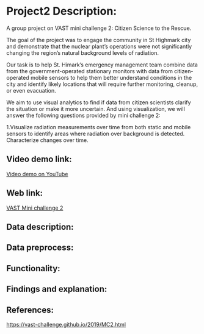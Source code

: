 # Project2 Description:

A group project on VAST mini challenge 2: Citizen Science to the Rescue. 

The goal of the project was to engage the community in St Highmark city and demonstrate that the nuclear plant’s operations were not significantly changing the region’s natural background levels of radiation.

Our task is to help St. Himark’s emergency management team combine data from the government-operated stationary monitors with data from citizen-operated mobile sensors to help them better understand conditions in the city and identify likely locations that will require further monitoring, cleanup, or even evacuation. 

We aim to use visual analytics to find if data from citizen scientists clarify the situation or make it more uncertain. And using visualization, we will answer the  following questions provided by mini challenge 2:

1.Visualize radiation measurements over time from both static and mobile sensors to identify areas where radiation over background is detected. Characterize changes over time.



## Video demo link: 

[Video demo on YouTube]()

## Web link:

[VAST Mini challenge 2](https://jsytim.github.io/VAST_Mini_Challenge_Two/index.html)


## Data description:

## Data preprocess:

## Functionality:

## Findings and explanation:

## References:

https://vast-challenge.github.io/2019/MC2.html

